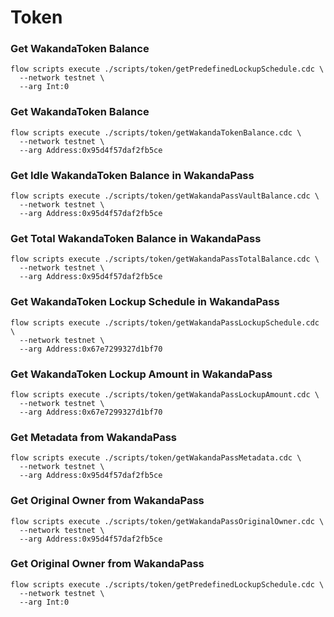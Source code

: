 # Token
### Get WakandaToken Balance
```
flow scripts execute ./scripts/token/getPredefinedLockupSchedule.cdc \
  --network testnet \
  --arg Int:0
```

### Get WakandaToken Balance
```
flow scripts execute ./scripts/token/getWakandaTokenBalance.cdc \
  --network testnet \
  --arg Address:0x95d4f57daf2fb5ce
```

### Get Idle WakandaToken Balance in WakandaPass
```
flow scripts execute ./scripts/token/getWakandaPassVaultBalance.cdc \
  --network testnet \
  --arg Address:0x95d4f57daf2fb5ce
```

### Get Total WakandaToken Balance in WakandaPass
```
flow scripts execute ./scripts/token/getWakandaPassTotalBalance.cdc \
  --network testnet \
  --arg Address:0x95d4f57daf2fb5ce
```

### Get WakandaToken Lockup Schedule in WakandaPass
```
flow scripts execute ./scripts/token/getWakandaPassLockupSchedule.cdc \
  --network testnet \
  --arg Address:0x67e7299327d1bf70
```

### Get WakandaToken Lockup Amount in WakandaPass
```
flow scripts execute ./scripts/token/getWakandaPassLockupAmount.cdc \
  --network testnet \
  --arg Address:0x67e7299327d1bf70
```

### Get Metadata from WakandaPass
```
flow scripts execute ./scripts/token/getWakandaPassMetadata.cdc \
  --network testnet \
  --arg Address:0x95d4f57daf2fb5ce
```

### Get Original Owner from WakandaPass
```
flow scripts execute ./scripts/token/getWakandaPassOriginalOwner.cdc \
  --network testnet \
  --arg Address:0x95d4f57daf2fb5ce
```

### Get Original Owner from WakandaPass
```
flow scripts execute ./scripts/token/getPredefinedLockupSchedule.cdc \
  --network testnet \
  --arg Int:0
```